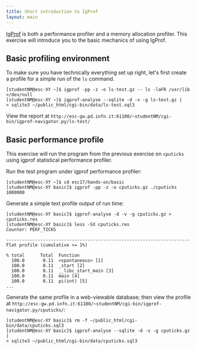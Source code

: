 ```yaml
---
title: Short introduction to IgProf
layout: main
---
```


[IgProf](<http://igprof.org>) is both a performance profiler and a
memory allocation profiler. This exercise will introduce you to the
basic mechanics of using IgProf.

Basic profiling environment
---------------------------

To make sure you have technically everything set up right, let's first create a
profile for a simple run of the `ls` command.

    [studentNM@esc-XY ~]$ igprof -pp -z -o ls-test.gz -- ls -laFR /usr/lib >/dev/null
    [studentNM@esc-XY ~]$ igprof-analyse --sqlite -d -v -g ls-test.gz |
    > sqlite3 ~/public_html/cgi-bin/data/ls-test.sql3

View the report at `http://esc-gw.pd.infn.it:61100/~studentNM/cgi-bin/igprof-navigator.py/ls-test/`

Basic performance profile
-------------------------

This exercise will run the program from the previous exercise on `cputicks`
using igprof statistical performance profiler.

Run the test program under igprof performance profiler:

    [studentNM@esc-XY ~]$ cd esc17/hands-on/basic
    [studentNM@esc-XY basic]$ igprof -pp -z -o cputicks.gz ./cputicks 1000000

Generate a simple text profile output of run time:

    [studentNM@esc-XY basic]$ igprof-analyse -d -v -g cputicks.gz > cputicks.res
    [studentNM@esc-XY basic]$ less -SX cputicks.res
	Counter: PERF_TICKS

	----------------------------------------------------------------------
	Flat profile (cumulative >= 1%)

	% total      Total  Function
	  100.0       0.11  <spontaneous> [1]
	  100.0       0.11  _start [2]
	  100.0       0.11  __libc_start_main [3]
	  100.0       0.11  main [4]
	  100.0       0.11  pi(int) [5]
	...

Generate the same profile in a web-viewable database; then view the
profile at `http://esc-gw.pd.infn.it:61100/~studentNM/cgi-bin/igprof-navigator.py/cputicks/`:

    [studentNM@esc-XY basic]$ rm -f ~/public_html/cgi-bin/data/cputicks.sql3
    [studentNM@esc-XY basic]$ igprof-analyse --sqlite -d -v -g cputicks.gz |
    > sqlite3 ~/public_html/cgi-bin/data/cputicks.sql3

